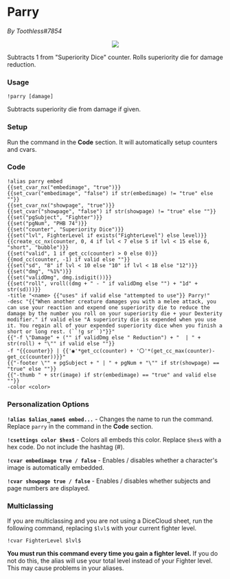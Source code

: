 # Parry
*By Toothless#7854*

<p align="center">
  <img src="https://i.imgur.com/Y8AWd2u.png"/>
</p>

Subtracts 1 from "Superiority Dice" counter. Rolls superiority die for damage reduction.

### Usage

``!parry [damage]``

Subtracts superiority die from damage if given.

### Setup
Run the command in the **Code** section. It will automatically setup counters and cvars.

### Code

```GN
!alias parry embed
{{set_cvar_nx("embedimage", "true")}}
{{set_cvar("embedimage", "false") if str(embedimage) != "true" else ""}}
{{set_cvar_nx("showpage", "true")}}
{{set_cvar("showpage", "false") if str(showpage) != "true" else ""}}
{{set("pgSubject", "Fighter")}}
{{set("pgNum", "PHB 74")}}
{{set("counter", "Superiority Dice")}}
{{set("lvl", FighterLevel if exists("FighterLevel") else level)}}
{{create_cc_nx(counter, 0, 4 if lvl < 7 else 5 if lvl < 15 else 6, "short", "bubble")}}
{{set("valid", 1 if get_cc(counter) > 0 else 0)}}
{{mod_cc(counter, -1) if valid else ""}}
{{set("sd", "8" if lvl < 10 else "10" if lvl < 18 else "12")}}
{{set("dmg", "%1%")}}
{{set("validDmg", dmg.isdigit())}}
{{set("roll", vroll((dmg + " - " if validDmg else "") + "1d" + str(sd)))}}
-title "<name> {{"uses" if valid else "attempted to use"}} Parry!"
-desc "{{"When another creature damages you with a melee attack, you can use your reaction and expend one superiority die to reduce the damage by the number you roll on your superiority die + your Dexterity modifier." if valid else "A superiority die is expended when you use it. You regain all of your expended superiority dice when you finish a short or long rest. (``!g sr``)"}}"
{{"-f \"Damage" + ("" if validDmg else " Reduction") + "  | " + str(roll) + "\"" if valid else ""}}
-f "{{counter}} | {{'◉'*get_cc(counter) + '〇'*(get_cc_max(counter)-get_cc(counter))}}"
{{"-footer \"" + pgSubject + " | " + pgNum + "\"" if str(showpage) == "true" else ""}}
{{"-thumb " + str(image) if str(embedimage) == "true" and valid else ""}}
-color <color>
```

### Personalization Options

**``!alias $alias_name$ embed...``** - Changes the name to run the command. Replace ``parry`` in the command in the **Code** section.

**``!csettings color $hex$``** - Colors all embeds this color. Replace ``$hex$`` with a hex code. Do not include the hashtag (#).

**``!cvar embedimage true / false``** - Enables / disables whether a character's image is automatically embedded.

**``!cvar showpage true / false``** - Enables / disables whether subjects and page numbers are displayed.

### Multiclassing

If you are multiclassing and you are not using a DiceCloud sheet, run the following command, replacing ``$lvl$`` with your current fighter level.

```GN
!cvar FighterLevel $lvl$
```

**You must run this command every time you gain a fighter level.** If you do not do this, the alias will use your total level instead of your Fighter level. This may cause problems in your aliases.
